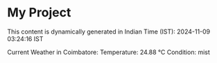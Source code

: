 # My Project

This content is dynamically generated in Indian Time (IST): 2024-11-09 03:24:16 IST


Current Weather in Coimbatore:
Temperature: 24.88 °C
Condition: mist
